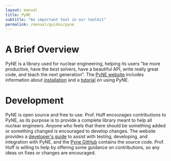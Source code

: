 ```yaml
---
layout: manual
title: PyNE
subtitle: "An important tool in our toolkit"
permalink: /manual/guides/pyne
---
```


# A Brief Overview

PyNE is a library used for nuclear engineering, helping its users "be more productive, 
have the *best* solvers, have a beautiful API, write really great code, and teach the next 
generation". The [PyNE website](http://pyne.io/index.html) includes information about 
[installation](http://pyne.io/install/index.html) and a [tutorial](http://pyne.io/tutorial/index.html) 
on using PyNE.

# Development

PyNE is open source and free to use. Prof. Huff encourages contributions to PyNE, as its purpose is to provide a complete library meant to help all nuclear engineers. Anyone who feels that there should be something added or something changed is encouraged to develop changes. The website provides a [developer's guide](http://pyne.io/devsguide/index.html) to assist with testing, developing, and integration with PyNE, and the [Pyne GitHub](https://github.com/pyne/pyne) contains the source code. Prof. Huff is willing to help by offering some guidance on contributions, so any ideas on fixes or changes are encouraged.
